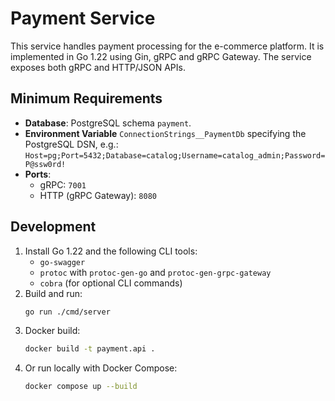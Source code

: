 # Payment Service

This service handles payment processing for the e-commerce platform. It is implemented in Go 1.22 using Gin, gRPC and gRPC Gateway. The service exposes both gRPC and HTTP/JSON APIs.

## Minimum Requirements

- **Database**: PostgreSQL schema `payment`.
- **Environment Variable** `ConnectionStrings__PaymentDb` specifying the PostgreSQL DSN, e.g.:
  `Host=pg;Port=5432;Database=catalog;Username=catalog_admin;Password=P@ssw0rd!`
- **Ports**:
  - gRPC: `7001`
  - HTTP (gRPC Gateway): `8080`

## Development

1. Install Go 1.22 and the following CLI tools:
   - `go-swagger`
   - `protoc` with `protoc-gen-go` and `protoc-gen-grpc-gateway`
   - `cobra` (for optional CLI commands)
2. Build and run:
   ```bash
   go run ./cmd/server
   ```
3. Docker build:
   ```bash
   docker build -t payment.api .
   ```
4. Or run locally with Docker Compose:
   ```bash
   docker compose up --build
   ```
